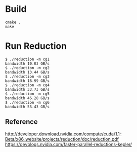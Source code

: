 # Build

```
cmake .
make
```

# Run Reduction

```
$ ./reduction -m cg1
bandwidth 10.03 GB/s
$ ./reduction -m cg2
bandwidth 13.44 GB/s
$ ./reduction -m cg3
bandwidth 18.99 GB/s
$ ./reduction -m cg4
bandwidth 33.73 GB/s
$ ./reduction -m cg5
bandwidth 46.20 GB/s
$ ./reduction -m cg6
bandwidth 53.43 GB/s
```

## Reference

http://developer.download.nvidia.com/compute/cuda/1.1-Beta/x86_website/projects/reduction/doc/reduction.pdf
https://devblogs.nvidia.com/faster-parallel-reductions-kepler/

